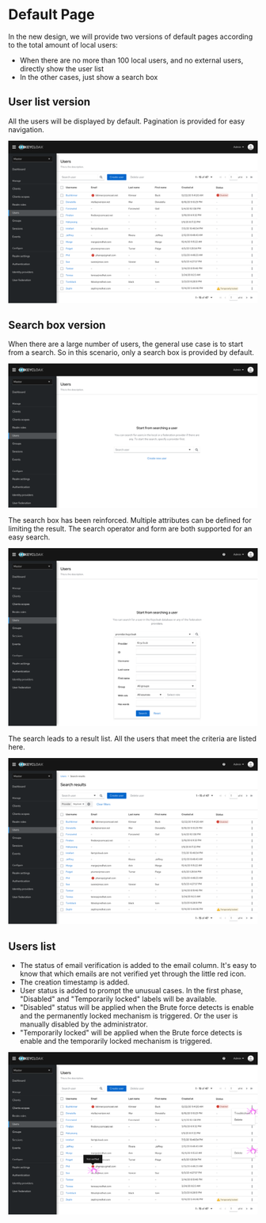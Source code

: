 # Default Page

In the new design, we will provide two versions of default pages according to the total amount of local users:

* When there are no more than 100 local users, and no external users, directly show the user list
* In the other cases, just show a search box

## User list version

All the users will be displayed by default. Pagination is provided for easy navigation.

![DefaultUserList](./images/default_page1.png)

## Search box version

When there are a large number of users, the general use case is to start from a search. So in this scenario, only a search box is provided by default.

![DefaultSearchBox](./images/default_page2.png)

The search box has been reinforced. Multiple attributes can be defined for limiting the result. The search operator and form are both supported for an easy search.

![AdvancedSearch](./images/default_page3.png)

The search leads to a result list. All the users that meet the criteria are listed here.

![SearchResultList](./images/default_page4.png)

## Users list

* The status of email verification is added to the email column. It's easy to know that which emails are not verified yet through the little red icon.
* The creation timestamp is added.
* User status is added to prompt the unusual cases. In the first phase, "Disabled" and "Temporarily locked" labels will be available.
* "Disabled" status will be applied when the Brute force detects is enable and the permanently locked mechanism is triggered. Or the user is manually disabled by the administrator.
* "Temporarily locked" will be applied when the Brute force detects is enable and the temporarily locked mechanism is triggered.

![UserList](./images/default_page5.png)
